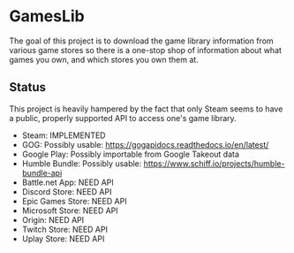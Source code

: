 # GamesLib
The goal of this project is to download the game library information from various game stores so there is a one-stop shop of information about what games you own, and which stores you own them at.

## Status
This project is heavily hampered by the fact that only Steam seems to have a public, properly supported API to access one's game library.

* Steam: IMPLEMENTED
* GOG: Possibly usable: https://gogapidocs.readthedocs.io/en/latest/
* Google Play: Possibly importable from Google Takeout data
* Humble Bundle: Possibly usable: https://www.schiff.io/projects/humble-bundle-api
* Battle.net App: NEED API
* Discord Store: NEED API
* Epic Games Store: NEED API
* Microsoft Store: NEED API
* Origin: NEED API
* Twitch Store: NEED API
* Uplay Store: NEED API
